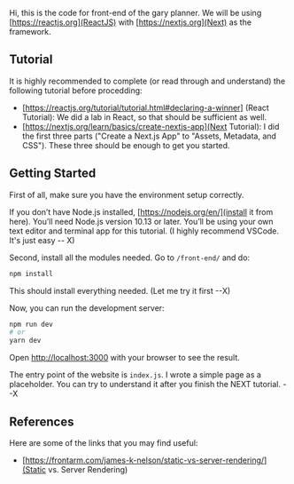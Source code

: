 Hi, this is the code for front-end of the gary planner. We will be using [https://reactjs.org](ReactJS) with [https://nextjs.org](Next) as the framework.

## Tutorial

It is highly recommended to complete (or read through and understand) the following tutorial before procedding:
- [https://reactjs.org/tutorial/tutorial.html#declaring-a-winner] (React Tutorial): We did a lab in React, so that should be sufficient as well.
- [https://nextjs.org/learn/basics/create-nextjs-app](Next Tutorial): I did the first three parts ("Create a Next.js App" to "Assets, Metadata, and CSS"). These three should be enough to get you started.

## Getting Started

First of all, make sure you have the environment setup correctly. 

If you don’t have Node.js installed, [https://nodejs.org/en/](install it from here). You’ll need Node.js version 10.13 or later.
You’ll be using your own text editor and terminal app for this tutorial. (I highly recommend VSCode. It's just easy -- X)

Second, install all the modules needed. Go to `/front-end/` and do:

```bash
npm install
```

This should install everything needed. (Let me try it first --X)

Now, you can run the development server:

```bash
npm run dev
# or
yarn dev
```

Open [http://localhost:3000](http://localhost:3000) with your browser to see the result.

The entry point of the website is `index.js`. I wrote a simple page as a placeholder. You can try to understand it after you finish the NEXT tutorial. --X


## References

Here are some of the links that you may find useful:
- [https://frontarm.com/james-k-nelson/static-vs-server-rendering/](Static vs. Server Rendering)